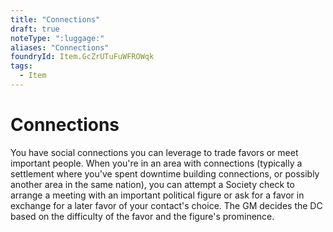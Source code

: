 ```yaml
---
title: "Connections"
draft: true
noteType: ":luggage:"
aliases: "Connections"
foundryId: Item.GcZrUTuFuWFROWqk
tags:
  - Item
---
```


# Connections

You have social connections you can leverage to trade favors or meet important people. When you're in an area with connections (typically a settlement where you've spent downtime building connections, or possibly another area in the same nation), you can attempt a Society check to arrange a meeting with an important political figure or ask for a favor in exchange for a later favor of your contact's choice. The GM decides the DC based on the difficulty of the favor and the figure's prominence.
